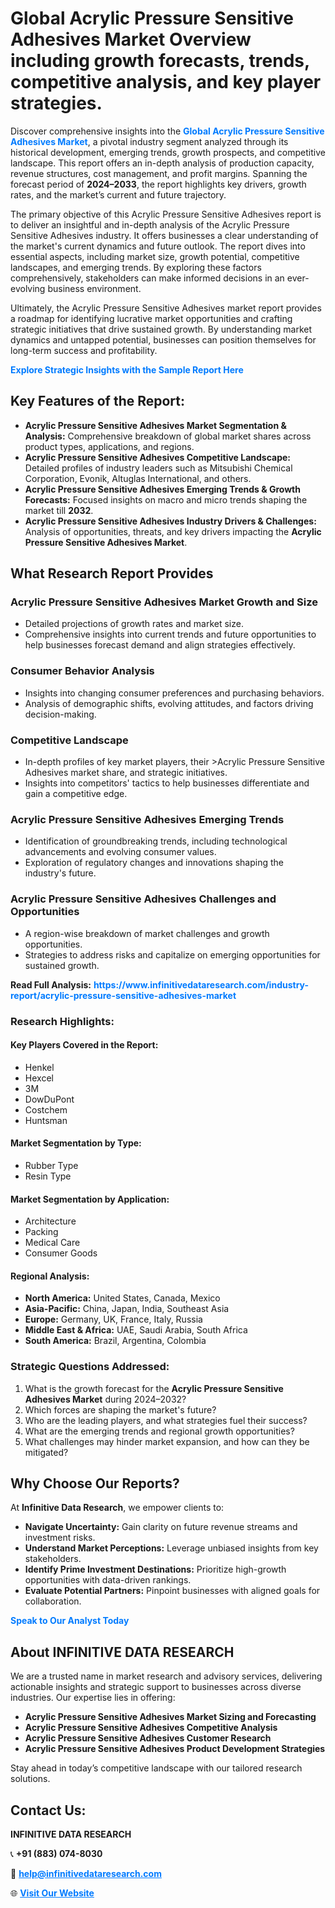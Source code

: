 <h1>Global Acrylic Pressure Sensitive Adhesives Market Overview including growth forecasts, trends, competitive analysis, and key player strategies.</h1>
<p>
Discover comprehensive insights into the 
<a href="https://www.infinitivedataresearch.com/industry-report/acrylic-pressure-sensitive-adhesives-market" rel="dofollow" style="color: #007BFF; text-decoration: none;"><strong>Global Acrylic Pressure Sensitive Adhesives Market</strong></a>, a pivotal industry segment analyzed through its historical development, emerging trends, growth prospects, and competitive landscape. This report offers an in-depth analysis of production capacity, revenue structures, cost management, and profit margins. Spanning the forecast period of <strong>2024–2033</strong>, the report highlights key drivers, growth rates, and the market’s current and future trajectory.
</p>
<p>
The primary objective of this Acrylic Pressure Sensitive Adhesives report is to deliver an insightful and in-depth analysis of the Acrylic Pressure Sensitive Adhesives industry. It offers businesses a clear understanding of the market's current dynamics and future outlook. The report dives into essential aspects, including market size, growth potential, competitive landscapes, and emerging trends. By exploring these factors comprehensively, stakeholders can make informed decisions in an ever-evolving business environment.
</p>
<p>
Ultimately, the Acrylic Pressure Sensitive Adhesives market report provides a roadmap for identifying lucrative market opportunities and crafting strategic initiatives that drive sustained growth. By understanding market dynamics and untapped potential, businesses can position themselves for long-term success and profitability.
</p>
<p>
<a href="https://www.infinitivedataresearch.com/request-sample/reportId=105535" style="color: #007BFF; text-decoration: none;"><strong>Explore Strategic Insights with the Sample Report Here</strong></a>
</p>

<h2>Key Features of the Report:</h2>
<ul>
<li><strong>Acrylic Pressure Sensitive Adhesives Market Segmentation & Analysis:</strong> Comprehensive breakdown of global market shares across product types, applications, and regions.</li>
<li><strong>Acrylic Pressure Sensitive Adhesives Competitive Landscape:</strong> Detailed profiles of industry leaders such as Mitsubishi Chemical Corporation, Evonik, Altuglas International, and others.</li>
<li><strong>Acrylic Pressure Sensitive Adhesives Emerging Trends & Growth Forecasts:</strong> Focused insights on macro and micro trends shaping the market till <strong>2032</strong>.</li>
<li><strong>Acrylic Pressure Sensitive Adhesives Industry Drivers & Challenges:</strong> Analysis of opportunities, threats, and key drivers impacting the <strong>Acrylic Pressure Sensitive Adhesives Market</strong>.</li>
</ul>

<h2>What Research Report Provides</h2>
<h3>Acrylic Pressure Sensitive Adhesives Market Growth and Size</h3>
<ul>
<li>Detailed projections of growth rates and market size.</li>
<li>Comprehensive insights into current trends and future opportunities to help businesses forecast demand and align strategies effectively.</li>
</ul>

<h3>Consumer Behavior Analysis</h3>
<ul>
<li>Insights into changing consumer preferences and purchasing behaviors.</li>
<li>Analysis of demographic shifts, evolving attitudes, and factors driving decision-making.</li>
</ul>

<h3>Competitive Landscape</h3>
<ul>
<li>In-depth profiles of key market players, their >Acrylic Pressure Sensitive Adhesives market share, and strategic initiatives.</li>
<li>Insights into competitors' tactics to help businesses differentiate and gain a competitive edge.</li>
</ul>

<h3>Acrylic Pressure Sensitive Adhesives Emerging Trends</h3>
<ul>
<li>Identification of groundbreaking trends, including technological advancements and evolving consumer values.</li>
<li>Exploration of regulatory changes and innovations shaping the industry's future.</li>
</ul>

<h3>Acrylic Pressure Sensitive Adhesives Challenges and Opportunities</h3>
<ul>
<li>A region-wise breakdown of market challenges and growth opportunities.</li>
<li>Strategies to address risks and capitalize on emerging opportunities for sustained growth.</li>
</ul>
<p><strong>Read Full Analysis:</strong> <a href="https://www.infinitivedataresearch.com/industry-report/acrylic-pressure-sensitive-adhesives-market" rel="dofollow" style="color: #007BFF; text-decoration: none;"><strong>https://www.infinitivedataresearch.com/industry-report/acrylic-pressure-sensitive-adhesives-market</strong></a></p>
<h3>Research Highlights:</h3>
<h4>Key Players Covered in the Report:</h4>
<ul><li>Henkel</li><li>Hexcel</li><li>3M</li><li>DowDuPont</li><li>Costchem</li><li>Huntsman</li></ul>
<h4>Market Segmentation by Type:</h4>
<ul><li>Rubber Type</li><li>Resin Type</li></ul>
<h4>Market Segmentation by Application:</h4>
<ul><li>Architecture</li><li>Packing</li><li>Medical Care</li><li>Consumer Goods</li></ul>

<h4>Regional Analysis:</h4>
<ul>
<li><strong>North America:</strong> United States, Canada, Mexico</li>
<li><strong>Asia-Pacific:</strong> China, Japan, India, Southeast Asia</li>
<li><strong>Europe:</strong> Germany, UK, France, Italy, Russia</li>
<li><strong>Middle East & Africa:</strong> UAE, Saudi Arabia, South Africa</li>
<li><strong>South America:</strong> Brazil, Argentina, Colombia</li>
</ul>

<h3>Strategic Questions Addressed:</h3>
<ol>
<li>What is the growth forecast for the <strong>Acrylic Pressure Sensitive Adhesives Market</strong> during 2024–2032?</li>
<li>Which forces are shaping the market's future?</li>
<li>Who are the leading players, and what strategies fuel their success?</li>
<li>What are the emerging trends and regional growth opportunities?</li>
<li>What challenges may hinder market expansion, and how can they be mitigated?</li>
</ol>

<h2>Why Choose Our Reports?</h2>
<p>At <strong>Infinitive Data Research</strong>, we empower clients to:</p>
<ul>
<li><strong>Navigate Uncertainty:</strong> Gain clarity on future revenue streams and investment risks.</li>
<li><strong>Understand Market Perceptions:</strong> Leverage unbiased insights from key stakeholders.</li>
<li><strong>Identify Prime Investment Destinations:</strong> Prioritize high-growth opportunities with data-driven rankings.</li>
<li><strong>Evaluate Potential Partners:</strong> Pinpoint businesses with aligned goals for collaboration.</li>
</ul>
<p><a href="https://www.infinitivedataresearch.com/industry-report/acrylic-pressure-sensitive-adhesives-market" rel="dofollow" style="color: #007BFF; text-decoration: none;"><strong>Speak to Our Analyst Today</strong></a></p>

<h2>About INFINITIVE DATA RESEARCH</h2>
<p>We are a trusted name in market research and advisory services, delivering actionable insights and strategic support to businesses across diverse industries. Our expertise lies in offering:</p>
<ul>
<li><strong>Acrylic Pressure Sensitive Adhesives Market Sizing and Forecasting</strong></li>
<li><strong>Acrylic Pressure Sensitive Adhesives Competitive Analysis</strong></li>
<li><strong>Acrylic Pressure Sensitive Adhesives Customer Research</strong></li>
<li><strong>Acrylic Pressure Sensitive Adhesives Product Development Strategies</strong></li>
</ul>
<p>Stay ahead in today’s competitive landscape with our tailored research solutions.</p>

<h2>Contact Us:</h2>
<p><strong>INFINITIVE DATA RESEARCH</strong></p>
<p>📞 <strong>+91 (883) 074-8030</strong></p>
<p>📧 <strong><a href="mailto:help@infinitivedataresearch.com" style="color: #007BFF;">help@infinitivedataresearch.com</a></strong></p>
<p>🌐 <strong><a href="https://www.infinitivedataresearch.com" rel="dofollow" style="color: #007BFF;">Visit Our Website</a></strong></p>
